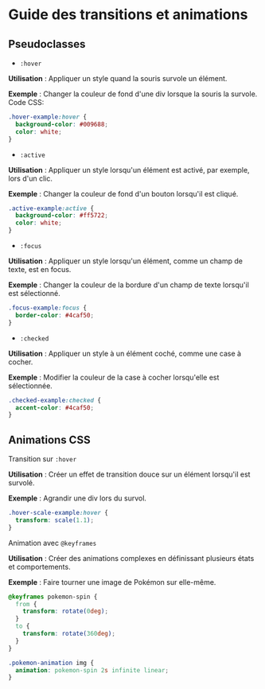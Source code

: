 # Guide des transitions et animations

## Pseudoclasses

- `:hover`

**Utilisation** : Appliquer un style quand la souris survole un élément.

**Exemple** : Changer la couleur de fond d'une div lorsque la souris la survole.
Code CSS:

```css
.hover-example:hover {
  background-color: #009688;
  color: white;
}
```

- `:active`

**Utilisation** : Appliquer un style lorsqu'un élément est activé, par exemple, lors d'un clic.

**Exemple** : Changer la couleur de fond d'un bouton lorsqu'il est cliqué.

```css
.active-example:active {
  background-color: #ff5722;
  color: white;
}
```

- `:focus`

**Utilisation** : Appliquer un style lorsqu'un élément, comme un champ de texte, est en focus.

**Exemple** : Changer la couleur de la bordure d'un champ de texte lorsqu'il est sélectionné.

```css
.focus-example:focus {
  border-color: #4caf50;
}
```

- `:checked`

**Utilisation** : Appliquer un style à un élément coché, comme une case à cocher.

**Exemple** : Modifier la couleur de la case à cocher lorsqu'elle est sélectionnée.

```css
.checked-example:checked {
  accent-color: #4caf50;
}
```

## Animations CSS

Transition sur `:hover`

**Utilisation** : Créer un effet de transition douce sur un élément lorsqu'il est survolé.

**Exemple** : Agrandir une div lors du survol.

```css
.hover-scale-example:hover {
  transform: scale(1.1);
}
```

Animation avec `@keyframes`

**Utilisation** : Créer des animations complexes en définissant plusieurs états et comportements.

**Exemple** : Faire tourner une image de Pokémon sur elle-même.

```css
@keyframes pokemon-spin {
  from {
    transform: rotate(0deg);
  }
  to {
    transform: rotate(360deg);
  }
}

.pokemon-animation img {
  animation: pokemon-spin 2s infinite linear;
}
```
